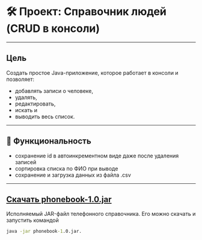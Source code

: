 # 🛠 Проект: Справочник людей (CRUD в консоли)
--------
## Цель
Создать простое Java-приложение, которое работает в консоли и позволяет:
- добавлять записи о человеке,
- удалять,
- редактировать,
- искать и
- выводить весь список.

--------------------
## 📘 Функциональность
+ сохранение id в автоинкрементном виде даже после удаления записей
+ сортировка списка по ФИО при выводе
+ сохранение и загрузка данных из файла .csv
--------------------
## [Скачать phonebook-1.0.jar](https://github.com/ImanBurluk/people_guide/releases/download/v1.0/phonebook-1.0.jar)
Исполняемый JAR-файл телефонного справочника. 
Его можно скачать и запустить командой 
```cmd
java -jar phonebook-1.0.jar.
```

